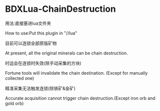# BDXLua-ChainDestruction
用法:直接塞进lua文件夹

How to use:Put this plugin in "//lua"

目前可以连锁全部原版矿物

At present, all the original minerals can be chain destruction.

时运会在连锁时失效(除手动采集的方块)

Fortune tools will invalidate the chain destination. (Except for manually collected one)

精准采集无法触发连锁(除铁矿&金矿)

Accurate acquisition cannot trigger chain destruction.(Except iron orb and gold orb)
